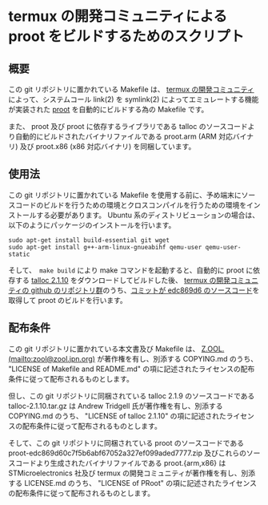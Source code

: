 # termux の開発コミュニティによる proot をビルドするためのスクリプト

## 概要

この git リポジトリに置かれている Makefile は、 [termux の開発コミュニティ][1]によって、システムコール link(2) を symlink(2) によってエミュレートする機能が実装された [proot][2] を自動的にビルドする為の Makefile です。

また、 proot 及び proot に依存するライブラリである talloc のソースコードより自動的にビルドされたバイナリファイルである proot.arm (ARM 対応バイナリ) 及び proot.x86 (x86 対応バイナリ) を同梱しています。

## 使用法

この git リポジトリに置かれている Makefile を使用する前に、予め端末にソースコードのビルドを行うための環境とクロスコンパイルを行うための環境をインストールする必要があります。 Ubuntu 系のディストリビューションの場合は、以下のようにパッケージのインストールを行います。

```
sudo apt-get install build-essential git wget
sudo apt-get install g++-arm-linux-gnueabihf qemu-user qemu-user-static
```

そして、　```make build``` により make コマンドを起動すると、自動的に proot に依存する [talloc 2.1.10][3] をダウンロードしてビルドした後、 [termux の開発コミュニティの github のリポジトリ群][4]のうち、[コミットが edc869d6 のソースコード][5]を取得して proot のビルドを行います。

## 配布条件

この git リポジトリに置かれている本文書及び Makefile は、 [Z.OOL. (mailto:zool@zool.jpn.org)][6] が著作権を有し、別添する COPYING.md のうち、 "LICENSE of Makefile and README.md" の項に記述されたライセンスの配布条件に従って配布されるものとします。

但し、この git リポジトリに同梱されている talloc 2.1.9 のソースコードである talloc-2.1.10.tar.gz は Andrew Tridgell 氏が著作権を有し、別添する COPYING.md のうち、 "LICENSE of talloc 2.1.10" の項に記述されたライセンスの配布条件に従って配布されるものとします。

そして、この git リポジトリに同梱されている proot のソースコードである proot-edc869d60c7f5b6abf67052a327ef099aded7777.zip 及びこれらのソースコードより生成されたバイナリファイルである proot.{arm,x86} は STMicroelectronics 社及び termux の開発コミュニティが著作権を有し、別添する LICENSE.md のうち、 "LICENSE of PRoot" の項に記述されたライセンスの配布条件に従って配布されるものとします。

<!-- 外部リンク一覧 -->

[1]:https://termux.com/
[2]:https://github.com/termux/proot
[3]:https://download.samba.org/pub/talloc/talloc-2.1.10.tar.gz
[4]:https://github.com/termux
[5]:https://github.com/termux/proot/archive/proot-edc869d60c7f5b6abf67052a327ef099aded7777.zip
[6]:mailto:zool@zool.jpn.org

